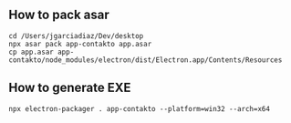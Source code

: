 ## How to pack asar

```
cd /Users/jgarciadiaz/Dev/desktop
npx asar pack app-contakto app.asar
cp app.asar app-contakto/node_modules/electron/dist/Electron.app/Contents/Resources
```

## How to generate EXE

```
npx electron-packager . app-contakto --platform=win32 --arch=x64
```
